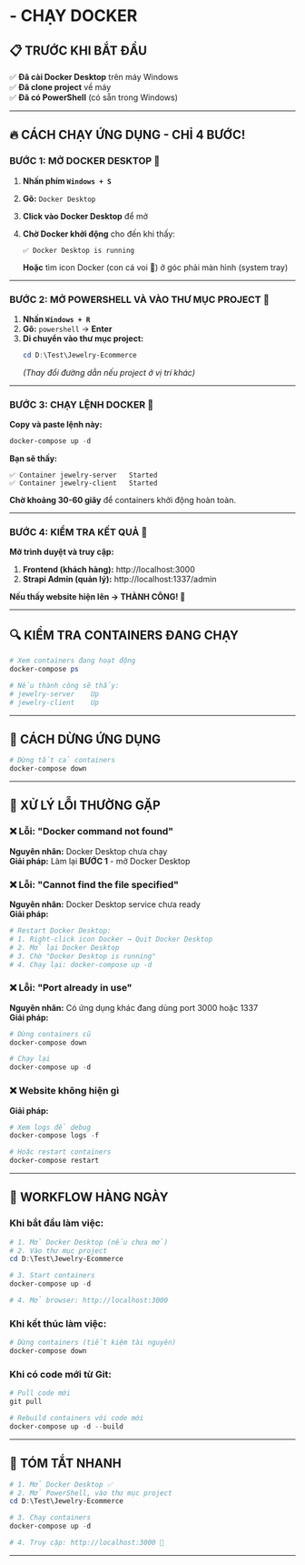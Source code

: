 #  - CHẠY DOCKER

## 📋 TRƯỚC KHI BẮT ĐẦU

✅ **Đã cài Docker Desktop** trên máy Windows  
✅ **Đã clone project** về máy  
✅ **Đã có PowerShell** (có sẵn trong Windows)

---

## 🔥 CÁCH CHẠY ỨNG DỤNG - CHỈ 4 BƯỚC!

### BƯỚC 1: MỞ DOCKER DESKTOP 🐳

1. **Nhấn phím `Windows + S`**
2. **Gõ:** `Docker Desktop`  
3. **Click vào Docker Desktop** để mở
4. **Chờ Docker khởi động** cho đến khi thấy:
   ```
   ✅ Docker Desktop is running
   ```
   
   **Hoặc** tìm icon Docker (con cá voi 🐳) ở góc phải màn hình (system tray)

---

### BƯỚC 2: MỞ POWERSHELL VÀ VÀO THƯ MỤC PROJECT 📁

1. **Nhấn `Windows + R`**
2. **Gõ:** `powershell` → **Enter**
3. **Di chuyển vào thư mục project:**
   ```powershell
   cd D:\Test\Jewelry-Ecommerce
   ```
   *(Thay đổi đường dẫn nếu project ở vị trí khác)*

---

### BƯỚC 3: CHẠY LỆNH DOCKER 🚀

**Copy và paste lệnh này:**
```powershell
docker-compose up -d
```

**Bạn sẽ thấy:**
```
✅ Container jewelry-server   Started
✅ Container jewelry-client   Started  
```

**Chờ khoảng 30-60 giây** để containers khởi động hoàn toàn.

---

### BƯỚC 4: KIỂM TRA KẾT QUẢ 🎯

**Mở trình duyệt và truy cập:**

1. **Frontend (khách hàng):** http://localhost:3000
2. **Strapi Admin (quản lý):** http://localhost:1337/admin

**Nếu thấy website hiện lên → THÀNH CÔNG! 🎉**

---

## 🔍 KIỂM TRA CONTAINERS ĐANG CHẠY

```powershell
# Xem containers đang hoạt động
docker-compose ps

# Nếu thành công sẽ thấy:
# jewelry-server    Up
# jewelry-client    Up
```

---

## 🛑 CÁCH DỪNG ỨNG DỤNG

```powershell
# Dừng tất cả containers
docker-compose down
```

---

## 🐛 XỬ LÝ LỖI THƯỜNG GẶP

### ❌ Lỗi: "Docker command not found"
**Nguyên nhân:** Docker Desktop chưa chạy  
**Giải pháp:** Làm lại **BƯỚC 1** - mở Docker Desktop

### ❌ Lỗi: "Cannot find the file specified"  
**Nguyên nhân:** Docker Desktop service chưa ready  
**Giải pháp:**
```powershell
# Restart Docker Desktop:
# 1. Right-click icon Docker → Quit Docker Desktop
# 2. Mở lại Docker Desktop  
# 3. Chờ "Docker Desktop is running"
# 4. Chạy lại: docker-compose up -d
```

### ❌ Lỗi: "Port already in use"
**Nguyên nhân:** Có ứng dụng khác đang dùng port 3000 hoặc 1337  
**Giải pháp:**
```powershell
# Dừng containers cũ
docker-compose down

# Chạy lại
docker-compose up -d
```

### ❌ Website không hiện gì
**Giải pháp:**
```powershell
# Xem logs để debug
docker-compose logs -f

# Hoặc restart containers
docker-compose restart
```

---

## 📝 WORKFLOW HÀNG NGÀY

### Khi bắt đầu làm việc:
```powershell
# 1. Mở Docker Desktop (nếu chưa mở)
# 2. Vào thư mục project
cd D:\Test\Jewelry-Ecommerce

# 3. Start containers
docker-compose up -d

# 4. Mở browser: http://localhost:3000
```

### Khi kết thúc làm việc:
```powershell
# Dừng containers (tiết kiệm tài nguyên)
docker-compose down
```

### Khi có code mới từ Git:
```powershell
# Pull code mới
git pull

# Rebuild containers với code mới
docker-compose up -d --build
```

---

## 🎯 TÓM TẮT NHANH

```powershell
# 1. Mở Docker Desktop ✅
# 2. Mở PowerShell, vào thư mục project
cd D:\Test\Jewelry-Ecommerce

# 3. Chạy containers
docker-compose up -d

# 4. Truy cập: http://localhost:3000 🚀
```

---

